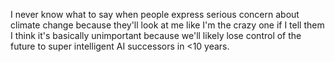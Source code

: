 I never know what to say when people express serious concern about climate change because they'll look at me like I'm the crazy one if I tell them I think it's basically unimportant because we'll likely lose control of the future to super intelligent AI successors in &lt;10 years.

